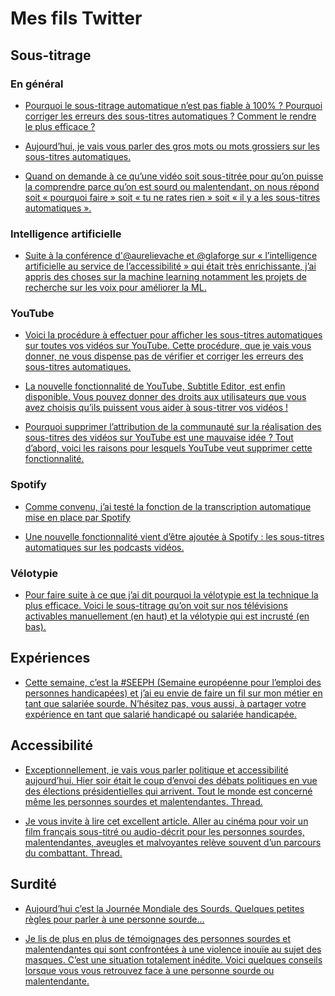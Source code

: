 # Mes fils Twitter

## Sous-titrage

### En général

- [Pourquoi le sous-titrage automatique n’est pas fiable à 100% ? Pourquoi corriger les erreurs des sous-titres automatiques ? Comment le rendre le plus efficace ?](https://twitter.com/eaboaf_/status/1506304791953264654)

- [Aujourd’hui, je vais vous parler des gros mots ou mots grossiers sur les sous-titres automatiques.](https://twitter.com/eaboaf_/status/1463047861352992773)

- [Quand on demande à ce qu’une vidéo soit sous-titrée pour qu’on puisse la comprendre parce qu’on est sourd ou malentendant, on nous répond soit « pourquoi faire » soit « tu ne rates rien » soit « il y a les sous-titres automatiques ».](https://twitter.com/eaboaf_/status/1502244342701957125)

### Intelligence artificielle

- [Suite à la conférence d'@aurelievache et @glaforge sur « l’intelligence artificielle au service de l’accessibilité » qui était très enrichissante, j’ai appris des choses sur la machine learning notamment les projets de recherche sur les voix pour améliorer la ML.](https://twitter.com/eaboaf_/status/1461782876408750080)

### YouTube

- [Voici la procédure à effectuer pour afficher les sous-titres automatiques sur toutes vos vidéos sur YouTube. Cette procédure, que je vais vous donner, ne vous dispense pas de vérifier et corriger les erreurs des sous-titres automatiques.](https://twitter.com/eaboaf_/status/1447929379376480278)

- [La nouvelle fonctionnalité de YouTube, Subtitle Editor, est enfin disponible. Vous pouvez donner des droits aux utilisateurs que vous avez choisis qu’ils puissent vous aider à sous-titrer vos vidéos !](https://twitter.com/eaboaf_/status/1513758488207540224)

- [Pourquoi supprimer l’attribution de la communauté sur la réalisation des sous-titres des vidéos sur YouTube est une mauvaise idée ?
Tout d’abord, voici les raisons pour lesquels YouTube veut supprimer cette fonctionnalité.](https://twitter.com/eaboaf_/status/1289138572222767104)

### Spotify

- [Comme convenu, j’ai testé la fonction de la transcription automatique mise en place par Spotify](https://twitter.com/eaboaf_/status/1444558092356759558)

- [Une nouvelle fonctionnalité vient d’être ajoutée à Spotify : les sous-titres automatiques sur les podcasts vidéos.](https://twitter.com/eaboaf_/status/1550479882945191936)

### Vélotypie

- [Pour faire suite à ce que j’ai dit pourquoi la vélotypie est la technique la plus efficace. Voici le sous-titrage qu’on voit sur nos télévisions activables manuellement (en haut) et la vélotypie qui est incrusté (en bas).](https://twitter.com/eaboaf_/status/1238360890010931203)

## Expériences

- [Cette semaine, c’est la #SEEPH (Semaine européenne pour l’emploi des personnes handicapées) et j’ai eu envie de faire un fil sur mon métier en tant que salariée sourde. N’hésitez pas, vous aussi, à partager votre expérience en tant que salarié handicapé ou salariée handicapée.](https://twitter.com/eaboaf_/status/1460321496149147656)

## Accessibilité

- [Exceptionnellement, je vais vous parler politique et accessibilité aujourd’hui. Hier soir était le coup d’envoi des débats politiques en vue des élections présidentielles qui arrivent. Tout le monde est concerné même les personnes sourdes et malentendantes. Thread.](https://twitter.com/eaboaf_/status/1435867675046129667?s=20&t=mdoj7OBNEfgZPoFWSTqoPg)

- [Je vous invite à lire cet excellent article. Aller au cinéma pour voir un film français sous-titré ou audio-décrit pour les personnes sourdes, malentendantes, aveugles et malvoyantes relève souvent d’un parcours du combattant. Thread.](https://twitter.com/eaboaf_/status/1422464437836001288?s=20&t=mdoj7OBNEfgZPoFWSTqoPg)

## Surdité

- [Aujourd’hui c’est la Journée Mondiale des Sourds. Quelques petites règles pour parler à une personne sourde...](https://twitter.com/eaboaf_/status/1177838743555907584)

- [Je lis de plus en plus de témoignages des personnes sourdes et malentendantes qui sont confrontées à une violence inouïe au sujet des masques. C’est une situation totalement inédite. Voici quelques conseils lorsque vous vous retrouvez face à une personne sourde ou malentendante.](https://twitter.com/eaboaf_/status/1303599226551775233)
